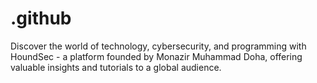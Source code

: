 # .github
Discover the world of technology, cybersecurity, and programming with HoundSec - a platform founded by Monazir Muhammad Doha, offering valuable insights and tutorials to a global audience.

